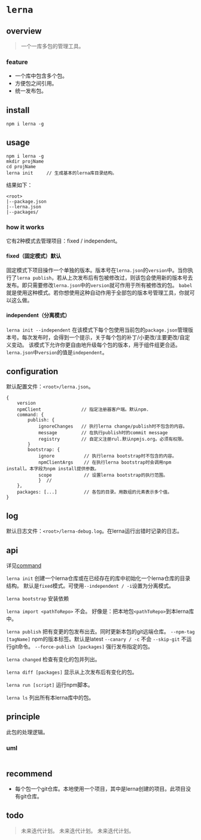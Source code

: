 # `lerna`

## overview
> 一个一库多包的管理工具。

### feature
- 一个库中包含多个包。
- 方便包之间引用。
- 统一发布包。

## install
`npm i lerna -g`

## usage
```
npm i lerna -g
mkdir projName
cd projName
lerna init     // 生成基本的lerna库目录结构。
```
结果如下：
```
<root>
|--package.json
|--lerna.json
|--packages/
```

### how it works

它有2种模式去管理项目：fixed / independent。

#### fixed（固定模式）默认

固定模式下项目操作一个单独的版本。版本号在`lerna.json`的`version`中。当你执行了`lerna publish`，若从上次发布后有包被修改过，则该包会使用新的版本号去发布。即只需要修改`lerna.json`中的`version`就可作用于所有被修改的包。
`babel`就是使用这种模式。若你想使用这种自动作用于全部包的版本号管理工具，你就可以这么做。

#### independent（分离模式）

`lerna init --independent`
在该模式下每个包使用当前包的`package.json`管理版本号。每次发布时，会得到一个提示，关于每个包的补丁/小更改/主要更改/自定义变动。
该模式下允许你更自由地升级每个包的版本，用于组件组更合适。
`lerna.json`中`version`的值是`independent`。

## configuration
默认配置文件：`<root>/lerna.json`。
```
{
    version
    npmClient               // 指定注册器客户端。默认npm.
    command: {         
        publish: {
            ignoreChanges   // 执行lerna change/publish时不包含的内容。
            message         // 在执行publish时的commit message
            registry        // 自定义注册rul.默认npmjs.org。必须有权限。
        }
        bootstrap: {
            ignore           // 执行lerna bootstrap时不包含的内容。
            npmClientArgs    // 在执行lerna bootstrap时会调用npm install。本字段为npm install提供参数。
            scope            // 设置lerna bootstrap的执行范围。
            }  // 
    },
    packages: [...]          // 各包的目录。用数组的元素表示多个值。
}
```

## log
默认日志文件：`<root>/lerna-debug.log`。在lerna运行出错时记录的日志。

## api
详见[command](/jsPackages/lerna/commands.html)  

`lerna init`
创建一个lerna仓库或在已经存在的库中初始化一个lerna仓库的目录结构。
默认是`fixed`模式。可使用`--independent / -i`设置为分离模式。

`lerna bootstrap`
安装依赖

`lerna import <pathToRepo>`
不会。
好像是：把本地包`<pathToRepo>`到本lerna库中。

`lerna publish`
把有变更的包发布出去。同时更新本包的git远端仓库。
`--npm-tag [tagName]`   npm的版本标签。默认是latest
`--canary / -c`         不会
`--skip-git`            不运行git命令。
`--force-publish [packages]`  强行发布指定的包。

`lerna changed`
检查有变化的包并列出。

`lerna diff [packages]`
显示从上次发布后有变化的包。

`lerna run [script]`
运行npm脚本。

`lerna ls`
列出所有本lerna库中的包。

## principle
此包的处理逻辑。

### uml
```
```

## recommend
- 每个包一个git仓库。本地使用一个项目，其中是lerna创建的项目。此项目没有git仓库。

## todo
> 未来迭代计划。
> 未来迭代计划。
> 未来迭代计划。